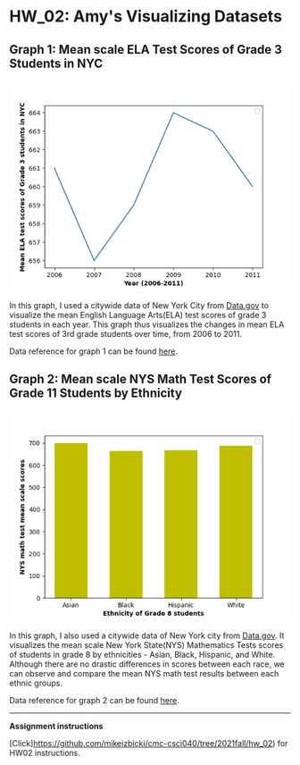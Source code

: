 # HW_02: Amy's Visualizing Datasets

## Graph 1: Mean scale ELA Test Scores of Grade 3 Students in NYC
![line graph ELA](https://github.com/kimsngmin00/HW_02/blob/main/NYC%20grade%203%20ELA%20test%20mean.jpg?raw=true)

In this graph, I used a citywide data of New York City from [Data.gov](https://www.data.gov/) to visualize the mean English Language Arts(ELA) test scores of grade 3 students in each year. This graph thus visualizes the changes in mean ELA test scores of 3rd grade students over time, from 2006 to 2011. 

Data reference for graph 1 can be found [here](https://catalog.data.gov/dataset/2006-2011-english-language-arts-ela-test-results-by-grade-citywide-all-students).

## Graph 2: Mean scale NYS Math Test Scores of Grade 11 Students by Ethnicity
![bar graph NYS math](https://github.com/kimsngmin00/HW_02/blob/main/NYC%20math%20scores%20by%20ethnicityjpg.png?raw=true)

In this graph, I also used a citywide data of New York city from [Data.gov](https://www.data.gov/). It visualizes the mean scale New York State(NYS) Mathematics Tests scores of students in grade 8 by ethnicities - Asian, Black, Hispanic, and White. Although there are no drastic differences in scores between each race, we can observe and compare the mean NYS math test results between each ethnic groups. 

Data reference for graph 2 can be found [here](https://github.com/kimsngmin00/HW_02/blob/main/NYC%20math%20scores%20by%20ethnicityjpg.png?raw=true).

---

**Assignment instructions**

[Click]https://github.com/mikeizbicki/cmc-csci040/tree/2021fall/hw_02) for HW02 instructions. 
